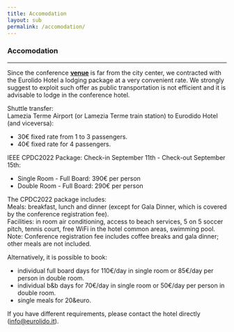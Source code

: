 ```yaml
---
title: Accomodation
layout: sub
permalink: /accomodation/
---
```


<h3>Accomodation</h3>
<hr/>

Since the conference <a href="http://cyber-science.org/2022/venue/"><u><b>venue</b></u></a> is far from the city center, we contracted with the Eurolido Hotel a lodging package at a very convenient rate. 
We strongly suggest to exploit such offer as public transportation is not efficient and it is advisable to lodge in the conference hotel.<br/>

Shuttle transfer:<br/>
Lamezia Terme Airport (or Lamezia Terme train station) to Eurodido Hotel (and viceversa):<br/> 
- 30&euro; fixed rate from 1 to 3 passengers.<br/> 
- 40&euro; fixed rate for 4 passengers.<br/>  

IEEE CPDC2022 Package: Check-in September 11th - Check-out September 15th:<br/>
- Single Room - Full Board: 390&euro; per person<br/>
- Double Room - Full Board: 290&euro; per person<br/>

The CPDC2022 package includes:<br/>
Meals: breakfast, lunch and dinner (except for Gala Dinner, which is covered by the conference registration fee).<br/>
Facilities: in room air conditioning, access to beach services, 5 on 5 soccer pitch, tennis court, free WiFi in the hotel common areas, swimming pool.<br/>
Note: Conference registration fee includes coffee breaks and gala dinner; other meals are not included.<br/>

Alternatively, it is possible to book:<br/> 
- individual full board days for 110&euro;/day in single room or 85&euro;/day per person in double room.<br/>
- individual b&b days for 70&euro;/day in single room or 50&euro;/day per person in double room.<br/>
- single meals for 20&euro.<br/>

If you have different requirements, please contact the hotel directly (<a href="mailto:info@eurolido.it">info@eurolido.it</a>).
